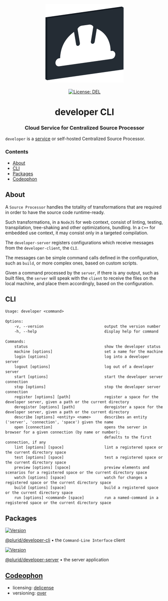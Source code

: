 <p align="center">
    <img src="https://raw.githubusercontent.com/plurid/developer/master/about/identity/developer-logo.png" height="250px">
    <br />
    <br />
    <a target="_blank" href="https://github.com/plurid/developer/blob/master/LICENSE">
        <img src="https://img.shields.io/badge/license-DEL-blue.svg?colorB=1380C3&style=for-the-badge" alt="License: DEL">
    </a>
</p>



<h1 align="center">
    developer CLI
</h1>


<h3 align="center">
    Cloud Service for Centralized Source Processor
</h3>



`developer` is a [service](https://developer.plurid.cloud) or self-hosted Centralized Source Processor.


### Contents

+ [About](#about)
+ [CLI](#cli)
+ [Packages](#packages)
+ [Codeophon](#codeophon)



## About

A `Source Processor` handles the totality of transformations that are required in order to have the source code runtime-ready.

Such transformations, in a `NodeJS` for web context, consist of linting, testing, transpilation, tree-shaking and other optimizations, bundling. In a `C++` for embedded use context, it may consist only in a targeted compilation.

The `developer-server` registers configurations which receive messages from the `developer-client`, the `CLI`.

The messages can be simple command calls defined in the configuration, such as `build`, or more complex ones, based on custom scripts.

Given a command processed by the `server`, if there is any output, such as built files, the `server` will speak with the `client` to receive the files on the local machine, and place them accordingly, based on the configuration.



## CLI

```
Usage: developer <command>

Options:
    -v, --version                           output the version number
    -h, --help                              display help for command

Commands:
    status                                  show the developer status
    machine [options]                       set a name for the machine
    login [options]                         log into a developer server
    logout [options]                        log out of a developer server
    start [options]                         start the developer server connection
    stop [options]                          stop the developer server connection
    register [options] [path]               register a space for the developer server, given a path or the current directory
    deregister [options] [path]             deregister a space for the developer server, given a path or the current directory
    describe [options] <entity> <name>      describes an entity ('server', 'connection', 'space') given the name
    open [connection]                       opens the server in browser for a given connection (by name or number);
                                            defaults to the first connection, if any
    lint [options] [space]                  lint a registered space or the current directory space
    test [options] [space]                  test a registered space or the current directory space
    preview [options] [space]               preview elements and scenarios for a registered space or the current directory space
    watch [options] [space]                 watch for changes a registered space or the current directory space
    build [options] [space]                 build a registered space or the current directory space
    run [options] <command> [space]         run a named-command in a registered space or the current directory space
```



## Packages

<a target="_blank" href="https://www.npmjs.com/package/@plurid/developer-cli">
    <img src="https://img.shields.io/npm/v/@plurid/developer-cli.svg?logo=npm&colorB=1380C3&style=for-the-badge" alt="Version">
</a>

[@plurid/developer-cli][developer-cli] • the `Command-Line Interface` client

[developer-cli]: https://github.com/plurid/developer/tree/master/packages/developer-cli


<a target="_blank" href="https://www.npmjs.com/package/@plurid/developer-server">
    <img src="https://img.shields.io/npm/v/@plurid/developer-server.svg?logo=npm&colorB=1380C3&style=for-the-badge" alt="Version">
</a>

[@plurid/developer-server][developer-server] • the server application

[developer-server]: https://github.com/plurid/developer/tree/master/packages/developer-server



## [Codeophon](https://github.com/ly3xqhl8g9/codeophon)

+ licensing: [delicense](https://github.com/ly3xqhl8g9/delicense)
+ versioning: [αver](https://github.com/ly3xqhl8g9/alpha-versioning)
